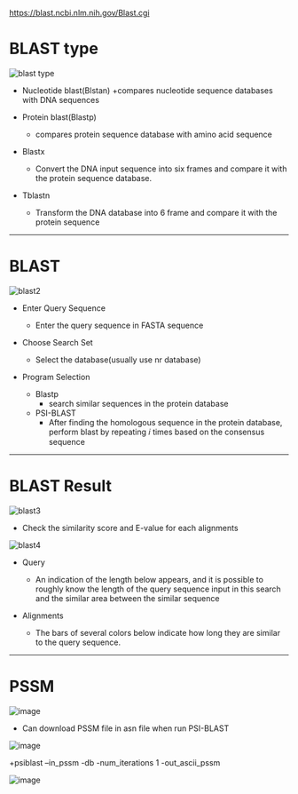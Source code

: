 https://blast.ncbi.nlm.nih.gov/Blast.cgi




# BLAST type

![blast type](https://user-images.githubusercontent.com/80435292/155930873-8042f9c6-e2ac-4014-8d68-c393e6c04942.png)

+ Nucleotide blast(Blstan)
  +compares nucleotide sequence databases with DNA sequences 
  
+ Protein blast(Blastp)
  + compares protein sequence database with amino acid sequence
  
+ Blastx
  + Convert the DNA input sequence into six frames and compare it with the protein sequence database.
  
+ Tblastn
  + Transform the DNA database into 6 frame and compare it with the protein sequence


------------------------
# BLAST

![blast2](https://user-images.githubusercontent.com/80435292/155930875-161351fe-d712-430c-80ee-1633de74b7a6.png)

+ Enter Query Sequence
  + Enter the query sequence in FASTA sequence

+ Choose Search Set
  + Select the database(usually use nr database)

+ Program Selection
  + Blastp
    + search similar sequences in the protein database
  + PSI-BLAST 
    + After finding the homologous sequence in the protein database, perform blast by repeating 𝑖 times based on the consensus sequence




----------------------------------

# BLAST Result


![blast3](https://user-images.githubusercontent.com/80435292/155930879-05dc116d-579c-418a-b278-d4c086bd30d1.png)

+ Check the similarity score and E-value for each alignments


![blast4](https://user-images.githubusercontent.com/80435292/155930880-4c9d5470-589e-4b45-89a6-07c470389950.png)


+ Query
  + An indication of the length below appears, and it is possible to roughly know the length of the query sequence input in this search and the similar area between the similar sequence

+ Alignments
  + The bars of several colors below indicate how long they are similar to the query sequence.


-------------------------------

# PSSM

![image](https://user-images.githubusercontent.com/80435292/156295511-a41bed37-cf89-450a-acf3-a4766d7d2ee3.png)

+ Can download PSSM file in asn file when run PSI-BLAST

![image](https://user-images.githubusercontent.com/80435292/156295545-407f68d6-6f54-47db-8946-4ee20010f930.png)

+psiblast –in_pssm <path to your checkpoint.asn> -db <any db> -num_iterations 1 -out_ascii_pssm <output file name>


![image](https://user-images.githubusercontent.com/80435292/156295562-7b46ce68-19c4-4d5a-9fa9-58cca486cd3d.png)

